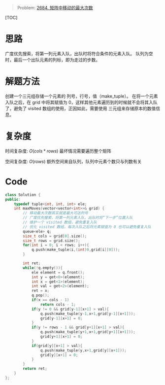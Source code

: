 
> Problem: [2684. 矩阵中移动的最大次数](https://leetcode.cn/problems/maximum-number-of-moves-in-a-grid/description/)

[TOC]

# 思路

广度优先搜索，将第一列元素入队，出队时将符合条件的元素入队。
队列为空时，最后一个出队元素的列标，即为走过的步数。

# 解题方法

创建一个三元组存储一个元素的 列号，行号，值（make_tuple）。
在将一个元素入队之后，在 grid 中将其赋值为 0，这样其他元素遍历到的时候就不会将其入队了，避免了 visited 数组的使用，正因如此，需要使用 三元组来存储原本的数值信息。


# 复杂度

时间复杂度:
$O(cols * rows)$
最坏情况需要遍历整个矩阵

空间复杂度:
$O(rows)$
额外空间来自队列，队列中元素个数只与列数有关



# Code
```C++ []
class Solution {
public:
    typedef tuple<int, int, int> ele;
    int maxMoves(vector<vector<int>>& grid) {
        // 移动最大次数其实就是最大可达列号
        // 广度优先搜索，将第一列元素入队，出队时将“下一步”位置入队
        // 维护一个 visited 数组，避免重复入队
        // 优化 visited 数组，每次入队之后将元素赋值为 0 也可以避免重复入队
        queue<ele> q;
        size_t cols = grid[0].size();
        size_t rows = grid.size();
        for(int i = 0; i < rows; i++){
            q.push(make_tuple(i,(int)0,grid[i][0]));
        }

        int ret;
        while(!q.empty()){
            ele element = q.front();
            int y = get<0>(element);
            int x = get<1>(element);
            int val = get<2>(element);
            ret = x;
            q.pop();
            if(x == cols - 1)
                return cols - 1;
            if(y != 0 && grid[y-1][x+1] > val){
                q.push(make_tuple(y-1,x+1,grid[y-1][x+1]));
                grid[y-1][x+1] = 0;
            }
            if(y != rows - 1 && grid[y+1][x+1] > val){
                q.push(make_tuple(y+1,x+1,grid[y+1][x+1]));
                grid[y+1][x+1] = 0;
            }
            if(grid[y][x+1] > val){
                q.push(make_tuple(y,x+1,grid[y][x+1]));
                grid[y][x+1] = 0;
            }    
        }
        return ret;
    }
};
```
  
